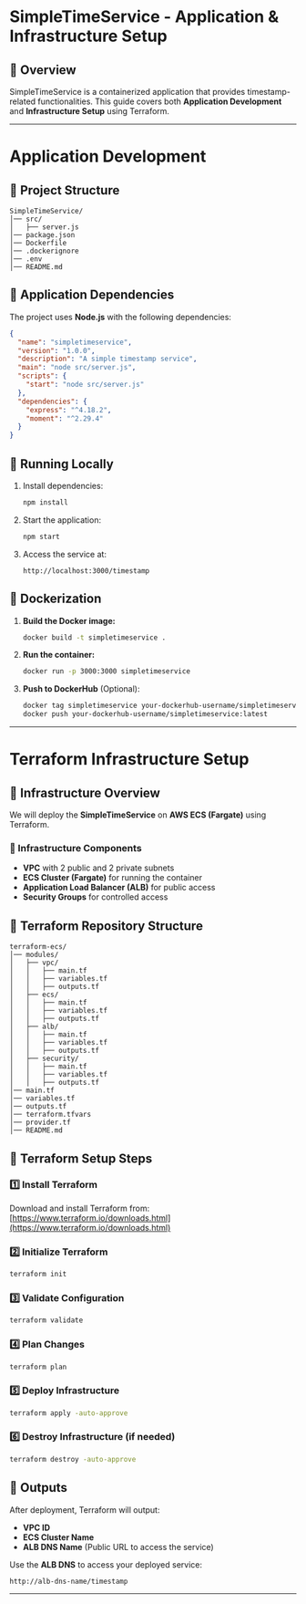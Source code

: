 # SimpleTimeService - Application & Infrastructure Setup

## 📌 Overview
SimpleTimeService is a containerized application that provides timestamp-related functionalities. This guide covers both **Application Development** and **Infrastructure Setup** using Terraform.

---

# Application Development

## 📁 Project Structure
```
SimpleTimeService/
│── src/
│   ├── server.js
│── package.json
│── Dockerfile
│── .dockerignore
│── .env
│── README.md
```

## 📌 Application Dependencies
The project uses **Node.js** with the following dependencies:

```json
{
  "name": "simpletimeservice",
  "version": "1.0.0",
  "description": "A simple timestamp service",
  "main": "node src/server.js",
  "scripts": {
    "start": "node src/server.js"
  },
  "dependencies": {
    "express": "^4.18.2",
    "moment": "^2.29.4"
  }
}
```

## 📌 Running Locally
1. Install dependencies:
   ```sh
   npm install
   ```
2. Start the application:
   ```sh
   npm start
   ```
3. Access the service at:
   ```
   http://localhost:3000/timestamp
   ```

## 📌 Dockerization
1. **Build the Docker image:**
   ```sh
   docker build -t simpletimeservice .
   ```
2. **Run the container:**
   ```sh
   docker run -p 3000:3000 simpletimeservice
   ```

3. **Push to DockerHub** (Optional):
   ```sh
   docker tag simpletimeservice your-dockerhub-username/simpletimeservice:latest
   docker push your-dockerhub-username/simpletimeservice:latest
   ```

---

# Terraform Infrastructure Setup

## 📌 Infrastructure Overview
We will deploy the **SimpleTimeService** on **AWS ECS (Fargate)** using Terraform.

### 🔹 Infrastructure Components
- **VPC** with 2 public and 2 private subnets
- **ECS Cluster (Fargate)** for running the container
- **Application Load Balancer (ALB)** for public access
- **Security Groups** for controlled access

## 📁 Terraform Repository Structure
```
terraform-ecs/
│── modules/
│   ├── vpc/
│   │   ├── main.tf
│   │   ├── variables.tf
│   │   ├── outputs.tf
│   ├── ecs/
│   │   ├── main.tf
│   │   ├── variables.tf
│   │   ├── outputs.tf
│   ├── alb/
│   │   ├── main.tf
│   │   ├── variables.tf
│   │   ├── outputs.tf
│   ├── security/
│   │   ├── main.tf
│   │   ├── variables.tf
│   │   ├── outputs.tf
│── main.tf
│── variables.tf
│── outputs.tf
│── terraform.tfvars
│── provider.tf
│── README.md
```

## 📌 Terraform Setup Steps

### 1️⃣ Install Terraform
Download and install Terraform from: [https://www.terraform.io/downloads.html](https://www.terraform.io/downloads.html)

### 2️⃣ Initialize Terraform
```sh
terraform init
```

### 3️⃣ Validate Configuration
```sh
terraform validate
```

### 4️⃣ Plan Changes
```sh
terraform plan
```

### 5️⃣ Deploy Infrastructure
```sh
terraform apply -auto-approve
```

### 6️⃣ Destroy Infrastructure (if needed)
```sh
terraform destroy -auto-approve
```

## 📌 Outputs
After deployment, Terraform will output:
- **VPC ID**
- **ECS Cluster Name**
- **ALB DNS Name** (Public URL to access the service)

Use the **ALB DNS** to access your deployed service:
```sh
http://alb-dns-name/timestamp
```

---
